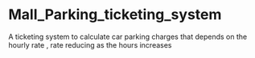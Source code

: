 # Mall_Parking_ticketing_system
A ticketing system to calculate car parking charges that depends on the hourly rate , rate reducing as the hours increases 
